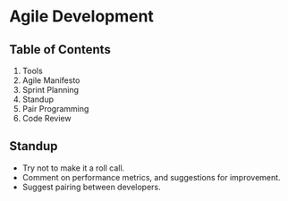 # Agile Development

## Table of Contents
1. Tools
2. Agile Manifesto
3. Sprint Planning
4. Standup
5. Pair Programming
6. Code Review

## Standup
* Try not to make it a roll call.
* Comment on performance metrics, and suggestions for improvement.
* Suggest pairing between developers.

